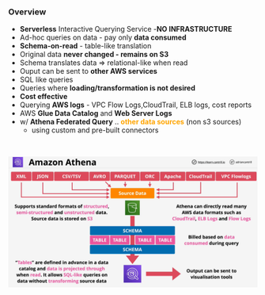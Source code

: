 ### Overview
- **Serverless** Interactive Querying Service -**NO INFRASTRUCTURE**
- Ad-hoc queries on data - pay only **data consumed**
- **Schema-on-read** - table-like translation
- Original data **never changed - remains on S3**
- Schema translates data => relational-like when read
- Ouput can be sent to **other AWS services**
- SQL like queries
- Queries where **loading/transformation is not desired**
- **Cost effective**
- Querying **AWS logs** - VPC Flow Logs,CloudTrail, ELB logs, cost reports
- AWS **Glue Data Catalog** and **Web Server Logs**
- w/ **Athena Federated Query** .. <span style="color:orange;font-weight:bold">other data sources</span> (non s3 sources)
    - using custom and pre-built connectors

</br>

![athena](athena.png)